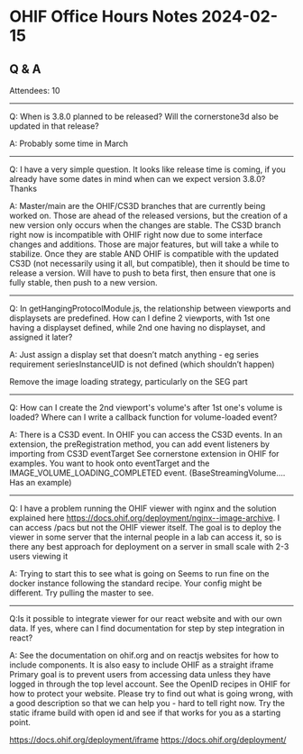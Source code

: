 # OHIF Office Hours Notes 2024-02-15


## Q & A

Attendees: 10


---
Q: When is 3.8.0 planned to be released? Will the cornerstone3d also be updated in that release?

A: Probably some time in March 

---
Q: I have a very simple question. It looks like release time is coming, if you already have some dates in mind when can we expect version 3.8.0? Thanks 

A: Master/main are the OHIF/CS3D branches that are currently being worked on.  Those are ahead of the released versions, but the creation of a new version only occurs when the changes are stable.
The CS3D branch right now is incompatible with OHIF right now due to some interface changes and additions.  Those are major features, but will take a while to stabilize.
Once they are stable AND OHIF is compatible with the updated CS3D (not necessarily using it all, but compatible), then it should be time to release a version.
Will have to push to beta first, then ensure that one is fully stable, then push to a new version.

---
Q: In getHangingProtocolModule.js, the relationship between viewports and displaysets are predefined. How can I define 2 viewports, with 1st one having a displayset defined, while 2nd one having no displayset, and assigned it later? 

A: Just assign a display set that doesn’t match anything - eg series requirement seriesInstanceUID is not defined (which shouldn’t happen)

Remove the image loading strategy, particularly on the SEG part

--- 
Q: How can I create the 2nd viewport's volume's after 1st one's volume is loaded? Where can I write a callback function for volume-loaded event?

A: There is a CS3D event.  In OHIF you can access the CS3D events.  In an extension, the preRegistration method, you can add event listeners by importing from CS3D eventTarget  See cornerstone extension in OHIF for examples.  You want to hook onto eventTarget and the IMAGE_VOLUME_LOADING_COMPLETED event.  (BaseStreamingVolume…. Has an example)

---

Q: I have a problem running the OHIF viewer with nginx and the solution explained here https://docs.ohif.org/deployment/nginx--image-archive. I can access /pacs but not the OHIF viewer itself. The goal is to deploy the viewer in some server that the internal people in a lab can access it, so is there any best approach for deployment on a server in small scale with 2-3 users viewing it

A: Trying to start this to see what is going on
Seems to run fine on the docker instance following the standard recipe.  Your config might be different.  Try pulling the master to see.


---

Q:Is it possible to integrate viewer for our react website and with our own data. If yes, where can I find documentation for step by step integration in react?


A: See the documentation on ohif.org and on reactjs websites for how to include components.
It is also easy to include OHIF as a straight iframe
Primary goal is to prevent users from accessing data unless they have logged in through the top level account.
See the OpenID recipes in OHIF for how to protect your website.
Please try to find out what is going wrong, with a good description so that we can help you - hard to tell right now.  Try the static iframe build with open id and see if that works for you as a starting point.

https://docs.ohif.org/deployment/iframe 
https://docs.ohif.org/deployment/ 

